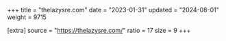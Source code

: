 +++
title = "thelazysre.com"
date = "2023-01-31"
updated = "2024-08-01"
weight = 9715

[extra]
source = "https://thelazysre.com/"
ratio = 17
size = 9
+++
